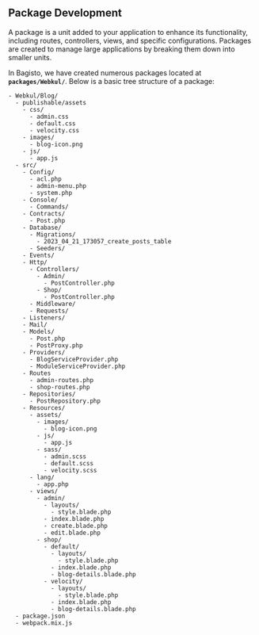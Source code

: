 ## Package Development

A package is a unit added to your application to enhance its functionality, including routes, controllers, views, and specific configurations. Packages are created to manage large applications by breaking them down into smaller units.

In Bagisto, we have created numerous packages located at **`packages/Webkul/`**. Below is a basic tree structure of a package:

~~~directory-structure
- Webkul/Blog/
  - publishable/assets
    - css/
      - admin.css
      - default.css
      - velocity.css
    - images/
      - blog-icon.png
    - js/
      - app.js
  - src/
    - Config/
      - acl.php
      - admin-menu.php
      - system.php
    - Console/
      - Commands/
    - Contracts/
      - Post.php
    - Database/
      - Migrations/
        - 2023_04_21_173057_create_posts_table
      - Seeders/
    - Events/
    - Http/
      - Controllers/
        - Admin/
          - PostController.php
        - Shop/
          - PostController.php
      - Middleware/
      - Requests/
    - Listeners/
    - Mail/
    - Models/
      - Post.php
      - PostProxy.php
    - Providers/
      - BlogServiceProvider.php
      - ModuleServiceProvider.php
    - Routes
      - admin-routes.php
      - shop-routes.php
    - Repositories/
      - PostRepository.php
    - Resources/
      - assets/
        - images/
          - blog-icon.png
        - js/
          - app.js
        - sass/
          - admin.scss
          - default.scss
          - velocity.scss
      - lang/
        - app.php
      - views/
        - admin/
          - layouts/
            - style.blade.php
          - index.blade.php
          - create.blade.php
          - edit.blade.php
        - shop/
          - default/
            - layouts/
              - style.blade.php
            - index.blade.php
            - blog-details.blade.php
          - velocity/
            - layouts/
              - style.blade.php
            - index.blade.php
            - blog-details.blade.php
  - package.json
  - webpack.mix.js
~~~